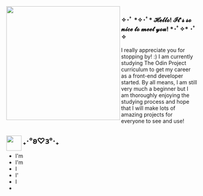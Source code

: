 
<img align="left" src="![cute](https://github.com/jupiterboopiter/jupiterboopiter/assets/135379233/8c993317-6f51-49dd-acd6-23fa5e335796)" width="300px">

<h3> ✧･ﾟ *✧･ﾟ* 𝓗𝓮𝓵𝓵𝓸! 𝓘𝓽'𝓼 𝓼𝓸 𝓷𝓲𝓬𝓮 𝓽𝓸 𝓶𝓮𝓮𝓽 𝔂𝓸𝓾! *･ﾟ✧* ･ﾟ✧ </h3>
I really appreciate you for stopping by! :) I am currently studying The Odin Project curriculum to get my career as a front-end developer started. By all means, I am still very much a beginner but I am thoroughly enjoying the studying process and hope that I will make lots of amazing projects for everyone to see and use!


## <img align="left" src="https://i.gifer.com/embedded/download/Mc28.gif" width="40px">  ₊‧°𐐪♡𐑂°‧₊



- I'm 
- I'm
- I 
- I'
- I
- 
 <p /> 
<br clear="left"/>
